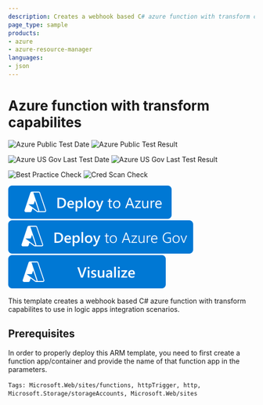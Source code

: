 ```yaml
---
description: Creates a webhook based C# azure function with transform capabilites to use in logic apps integration scenarios
page_type: sample
products:
- azure
- azure-resource-manager
languages:
- json
---
```

# Azure function with transform capabilites

![Azure Public Test Date](https://azurequickstartsservice.blob.core.windows.net/badges/quickstarts/microsoft.web/logic-app-transform-function/PublicLastTestDate.svg)
![Azure Public Test Result](https://azurequickstartsservice.blob.core.windows.net/badges/quickstarts/microsoft.web/logic-app-transform-function/PublicDeployment.svg)

![Azure US Gov Last Test Date](https://azurequickstartsservice.blob.core.windows.net/badges/quickstarts/microsoft.web/logic-app-transform-function/FairfaxLastTestDate.svg)
![Azure US Gov Last Test Result](https://azurequickstartsservice.blob.core.windows.net/badges/quickstarts/microsoft.web/logic-app-transform-function/FairfaxDeployment.svg)

![Best Practice Check](https://azurequickstartsservice.blob.core.windows.net/badges/quickstarts/microsoft.web/logic-app-transform-function/BestPracticeResult.svg)
![Cred Scan Check](https://azurequickstartsservice.blob.core.windows.net/badges/quickstarts/microsoft.web/logic-app-transform-function/CredScanResult.svg)

[![Deploy To Azure](https://raw.githubusercontent.com/Azure/azure-quickstart-templates/master/1-CONTRIBUTION-GUIDE/images/deploytoazure.svg?sanitize=true)](https://portal.azure.com/#create/Microsoft.Template/uri/https%3A%2F%2Fraw.githubusercontent.com%2FAzure%2Fazure-quickstart-templates%2Fmaster%2Fquickstarts%2Fmicrosoft.web%2Flogic-app-transform-function%2Fazuredeploy.json)
[![Deploy To Azure US Gov](https://raw.githubusercontent.com/Azure/azure-quickstart-templates/master/1-CONTRIBUTION-GUIDE/images/deploytoazuregov.svg?sanitize=true)](https://portal.azure.us/#create/Microsoft.Template/uri/https%3A%2F%2Fraw.githubusercontent.com%2FAzure%2Fazure-quickstart-templates%2Fmaster%2Fquickstarts%2Fmicrosoft.web%2Flogic-app-transform-function%2Fazuredeploy.json)
[![Visualize](https://raw.githubusercontent.com/Azure/azure-quickstart-templates/master/1-CONTRIBUTION-GUIDE/images/visualizebutton.svg?sanitize=true)](http://armviz.io/#/?load=https%3A%2F%2Fraw.githubusercontent.com%2FAzure%2Fazure-quickstart-templates%2Fmaster%2Fquickstarts%2Fmicrosoft.web%2Flogic-app-transform-function%2Fazuredeploy.json)

This template creates a webhook based C# azure function with transform capabilites to use in logic apps integration scenarios.

## Prerequisites

In order to properly deploy this ARM template, you need to first create a function app/container and provide the name of that function app in the parameters.

`Tags: Microsoft.Web/sites/functions, httpTrigger, http, Microsoft.Storage/storageAccounts, Microsoft.Web/sites`

